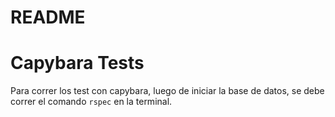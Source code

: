 # README

# Capybara Tests

Para correr los test con capybara, luego de iniciar la base de datos, se debe correr el comando ```rspec``` en la terminal.